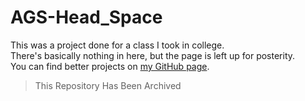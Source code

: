 # AGS-Head_Space

This was a project done for a class I took in college.<br>
There's basically nothing in here, but the page is left up for posterity.<br>
You can find better projects on [my GitHub page](https://github.com/sim2kid).

> This Repository Has Been Archived
